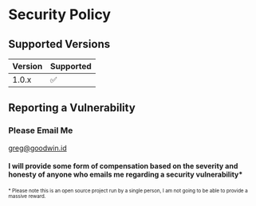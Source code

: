 # Security Policy

## Supported Versions

| Version | Supported          |
| ------- | ------------------ |
| 1.0.x   | :white_check_mark: |

## Reporting a Vulnerability

### Please Email Me

[greg@goodwin.id](mailto:greg@goodwin.id)

#### I will provide some form of compensation based on the severity and honesty of anyone who emails me regarding a security vulnerability*

<sub><sup>* Please note this is an open source project run by a single person, I am not going to be able to provide a massive reward.</sup></sub>
